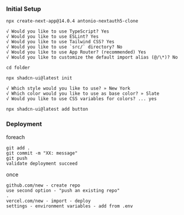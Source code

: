 ### Initial Setup

`npx create-next-app@14.0.4 antonio-nextauth5-clone`
```
√ Would you like to use TypeScript? Yes
√ Would you like to use ESLint? Yes
√ Would you like to use Tailwind CSS? Yes
√ Would you like to use `src/` directory? No
√ Would you like to use App Router? (recommended) Yes
√ Would you like to customize the default import alias (@/\*)? No
```
`cd folder`

`npx shadcn-ui@latest init`
```
√ Which style would you like to use? » New York
√ Which color would you like to use as base color? » Slate
√ Would you like to use CSS variables for colors? ... yes
```

`npx shadcn-ui@latest add button`

### Deployment

foreach
```
git add .
git commit -m "XX: message"
git push
validate deployment succeed
```

once
```
github.com/new - create repo
use second option - "push an existing repo"
.
vercel.com/new - import - deploy
settings - environment variables - add from .env
```